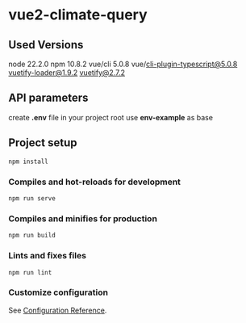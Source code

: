 # vue2-climate-query

## Used Versions

node 22.2.0
npm 10.8.2
vue/cli 5.0.8
vue/cli-plugin-typescript@5.0.8
vuetify-loader@1.9.2
vuetify@2.7.2

## API parameters

create **.env** file in your project root use **env-example** as base

## Project setup

```
npm install
```

### Compiles and hot-reloads for development

```
npm run serve
```

### Compiles and minifies for production

```
npm run build
```

### Lints and fixes files

```
npm run lint
```

### Customize configuration

See [Configuration Reference](https://cli.vuejs.org/config/).
